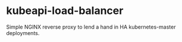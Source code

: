 # kubeapi-load-balancer

Simple NGINX reverse proxy to lend a hand in HA kubernetes-master deployments.


